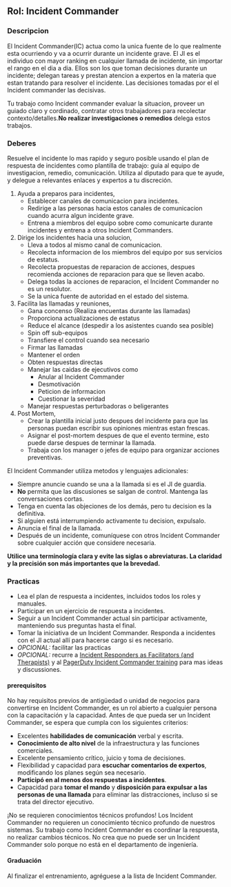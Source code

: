 ## Rol: Incident Commander

### Descripcion
El Incident Commander(IC) actua como la unica fuente de lo que realmente esta ocurriendo y va a ocurrir durante un incidente grave. El JI es el individuo con mayor ranking  en cualquier llamada de incidente, sin importar el rango en el dia a dia. Ellos son los que toman decisiones durante un incidente; delegan tareas y prestan atencion a expertos en la materia que estan tratando para resolver el incidente. Las decisiones tomadas por el el Incident commander las decisivas.

Tu trabajo como Incident commander evaluar la situacion, proveer un guiado claro y cordinado, contratar otros trabajadores para recolectar contexto/detalles.**No realizar investigaciones o remedios** delega estos trabajos.

### Deberes

Resuelve el incidente lo mas rapido y seguro posible usando el plan de respuesta de incidentes como plantilla de trabajo: guia al equipo de investigacion, remedio, comunicación. Utiliza al diputado para que te ayude, y delegue a relevantes enlaces y expertos a tu discreción.

1. Ayuda a preparos para incidentes,
    * Establecer canales de comunicacion para incidentes.
    * Redirige a las personas hacia estos canales de comunicacion cuando acurra algun incidente grave.
    * Entrena a miembros del equipo sobre como comunicarte durante incidentes y entrena a otros Incident Commanders.
1. Dirige los incidentes hacia una solucion,
    * Lleva a todos al mismo canal de comunicacion.
    * Recolecta informacion de los miembros del equipo por sus servicios de estatus.
    * Recolecta propuestas de reparacion de acciones, despues recomienda acciones de reparacion para que se lleven acabo.
    * Delega todas la acciones de reparacion, el Incident Commander no es un resolutor.
    * Se la unica fuente de autoridad en el estado del sistema.
1. Facilita las llamadas y reuniones,
    * Gana concenso (Realiza encuentas durante las llamadas)
    * Proporciona actualizaciones de estatus
    * Reduce el alcance (despedir a los asistentes cuando sea posible)
    * Spin off sub-equipos
    * Transfiere el control cuando sea necesario
    * Firmar las llamadas
    * Mantener el orden
    * Obten respuestas directas
    * Manejar las caidas de ejecutivos como
        * Anular al Incident Commander
        * Desmotivación
        * Peticion de informacion
        * Cuestionar la severidad
    * Manejar respuestas perturbadoras o beligerantes
1. Post Mortem,
    * Crear la plantilla inicial justo despues del incidente para que las personas puedan escribir sus opiniones mientras estan frescas.
    * Asignar el post-mortem despues de que el evento termine, esto puede darse despues de terminar la llamada.
    * Trabaja con los manager o jefes de equipo para organizar acciones preventivas.

El Incident Commander utiliza metodos y lenguajes adicionales:

* Siempre anuncie cuando se una a la llamada si es el JI de guardia.
* **No** permita que las discusiones se salgan de control. Mantenga las conversaciones cortas.
* Tenga en cuenta las objeciones de los demás, pero tu decision es la definitiva.
* Si alguien está interrumpiendo activamente tu decision, expulsalo.
* Anuncia el final de la llamada.
* Después de un incidente, comuníquese con otros Incident Commander sobre cualquier acción que considere necesaria.

**Utilice una terminología clara y evite las siglas o abreviaturas. La claridad y la precisión son más importantes que la brevedad.**

### Practicas

* Lea el plan de respuesta a incidentes, incluidos todos los roles y manuales.
* Participar en un ejercicio de respuesta a incidentes.
* Seguir a un Incident Commander actual sin participar activamente, manteniendo sus preguntas hasta el final.
* Tomar la iniciativa de un Incident Commander. Responda a incidentes con el JI actual allí para hacerse cargo si es necesario.
* _OPCIONAL:_ facilitar las practicas
* _OPCIONAL:_ recurre a [Incident Responders as Facilitators (and Therapists)](#FIX) y al [PagerDuty Incident Commander training](https://response.pagerduty.com/training/incident_commander/) para mas ideas y discussiones.

#### prerequisitos

No hay requisitos previos de antigüedad o unidad de negocios para convertirse en Incident Commander, es un rol abierto a cualquier persona con la capacitación y la capacidad. Antes de que pueda ser un Incident Commander, se espera que cumpla con los siguientes criterios:

* Excelentes **habilidades de comunicación** verbal y escrita.
* **Conocimiento de alto nivel** de la infraestructura y las funciones comerciales.
* Excelente pensamiento crítico, juicio y toma de decisiones.
* Flexibilidad y capacidad para **escuchar comentarios de expertos**, modificando los planes según sea necesario.
* **Participó en al menos dos respuestas a incidentes**.
* Capacidad para **tomar el mando** y **disposición para expulsar a las personas de una llamada** para eliminar las distracciones, incluso si se trata del director ejecutivo.

¡No se requieren conocimientos técnicos profundos! Los Incident Commander no requieren un conocimiento técnico profundo de nuestros sistemas. Su trabajo como Incident Commander es coordinar la respuesta, no realizar cambios técnicos. No crea que no puede ser un Incident Commander solo porque no está en el departamento de ingeniería.

#### Graduación

Al finalizar el entrenamiento, agréguese a la lista de Incident Commander.
